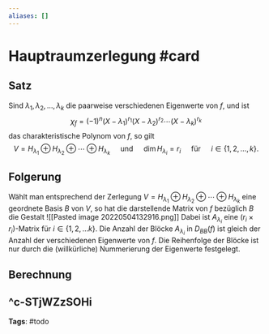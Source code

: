 ```yaml
---
aliases: []
---
```


# Hauptraumzerlegung #card
## Satz
Sind $\lambda_{1}, \lambda_{2}, \ldots, \lambda_{k}$ die paarweise verschiedenen Eigenwerte von $f$, und ist
$$
\chi_{f}=(-1)^{n}\left(X-\lambda_{1}\right)^{r_{1}}\left(X-\lambda_{2}\right)^{r_{2}} \cdots\left(X-\lambda_{k}\right)^{r_{k}}
$$
das charakteristische Polynom von $f$, so gilt
$$
V=H_{\lambda_{1}} \oplus H_{\lambda_{2}} \oplus \cdots \oplus H_{\lambda_{k}} \quad \text { und } \quad \operatorname{dim} H_{\lambda_{i}}=r_{i} \quad \text { für } \quad i \in\{1,2, \ldots, k\} .
$$
## Folgerung
Wählt man entsprechend der Zerlegung $V=H_{\lambda_{1}} \oplus H_{\lambda_{2}} \oplus \cdots \oplus H_{\lambda_{k}}$ eine geordnete Basis $B$ von $V$, so hat die darstellende Matrix von $f$ bezüglich $B$ die Gestalt
![[Pasted image 20220504132916.png]]
Dabei ist $A_{\lambda_{i}}$ eine $\left(r_{i} \times r_{i}\right)$-Matrix für $i \in\{1,2, \ldots k\}$.
Die Anzahl der Blöcke $A_{\lambda_{i}}$ in $D_{B B}(f)$ ist gleich der Anzahl der verschiedenen Eigenwerte von $f$. Die Reihenfolge der Blöcke ist nur durch die (willkürliche) Nummerierung der Eigenwerte festgelegt.
## Berechnung

^c-STjWZzSOHi
---
**Tags**: #todo 